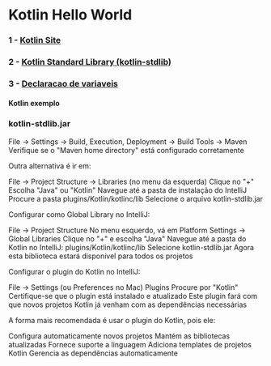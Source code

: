 # Kotlin Hello World

### 1 - [Kotlin Site](https://kotlinlang.org/)
### 2 - [Kotlin Standard Library (kotlin-stdlib)](https://kotlinlang.org/)
### 3 - [Declaracao de variaveis](https://github.com/Henderson-da-rocha-porfirio/kotlin-declaracao-variaveis)
#### Kotlin exemplo

### kotlin-stdlib.jar

File -> Settings -> Build, Execution, Deployment -> Build Tools -> Maven
Verifique se o "Maven home directory" está configurado corretamente


Outra alternativa é ir em:

File -> Project Structure -> Libraries (no menu da esquerda)
Clique no "+"
Escolha "Java" ou "Kotlin"
Navegue até a pasta de instalação do IntelliJ
Procure a pasta plugins/Kotlin/kotlinc/lib
Selecione o arquivo kotlin-stdlib.jar

Configurar como Global Library no IntelliJ:

File -> Project Structure
No menu esquerdo, vá em Platform Settings -> Global Libraries
Clique no "+" e escolha "Java"
Navegue até a pasta do Kotlin no IntelliJ: plugins/Kotlin/kotlinc/lib
Selecione kotlin-stdlib.jar
Agora esta biblioteca estará disponível para todos os projetos


Configurar o plugin do Kotlin no IntelliJ:

File -> Settings (ou Preferences no Mac)
Plugins
Procure por "Kotlin"
Certifique-se que o plugin está instalado e atualizado
Este plugin fará com que novos projetos Kotlin já venham com as dependências necessárias



A forma mais recomendada é usar o plugin do Kotlin, pois ele:

Configura automaticamente novos projetos
Mantém as bibliotecas atualizadas
Fornece suporte a linguagem
Adiciona templates de projetos Kotlin
Gerencia as dependências automaticamente
